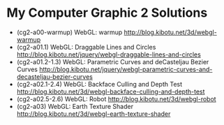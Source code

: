 My Computer Graphic 2 Solutions
===============================

- (cg2-a00-warmup) WebGL: warmup http://blog.kibotu.net/3d/webgl-warmup
- (cg2-a01.1) WebGL: Draggable Lines and Circles http://blog.kibotu.net/jquery/webgl-draggable-lines-and-circles
- (cg2-a01.2-1.3) WebGL: Parametric Curves and deCasteljau Bezier Curves http://blog.kibotu.net/jquery/webgl-parametric-curves-and-decasteljau-bezier-curves
- (cg2-a02.1-2.4) WebGL: Backface Culling and Depth Test http://blog.kibotu.net/3d/webgl-backface-culling-and-depth-test
- (cg2-a02.5-2.6) WebGL: Robot http://blog.kibotu.net/3d/webgl-robot
- (cg2-a03) WebGL: Earth Texture Shader http://blog.kibotu.net/3d/webgl-earth-texture-shader